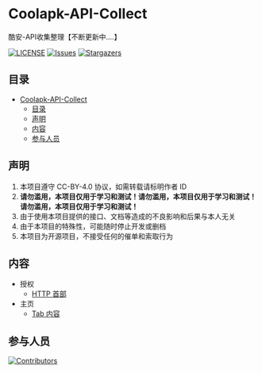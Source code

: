 # Coolapk-API-Collect
酷安-API收集整理【不断更新中....】

[![LICENSE](https://img.shields.io/github/license/Coolapk-UWP/Coolapk-API-Collect.svg?label=License&style=flat-square)](https://github.com/Coolapk-UWP/Coolapk-API-Collect/blob/master/LICENSE "LICENSE")
[![Issues](https://img.shields.io/github/issues/Coolapk-UWP/Coolapk-API-Collect.svg?label=Issues&style=flat-square)](https://github.com/Coolapk-UWP/Coolapk-API-Collect/issues "Issues")
[![Stargazers](https://img.shields.io/github/stars/Coolapk-UWP/Coolapk-API-Collect.svg?label=Stars&style=flat-square)](https://github.com/Coolapk-UWP/Coolapk-API-Collect/stargazers "Stargazers")

## 目录
- [Coolapk-API-Collect](#coolapk-api-collect)
  - [目录](#目录)
  - [声明](#声明)
  - [内容](#内容)
  - [参与人员](#参与人员)

## 声明
1. 本项目遵守 CC-BY-4.0 协议，如需转载请标明作者 ID
2. **请勿滥用，本项目仅用于学习和测试！请勿滥用，本项目仅用于学习和测试！请勿滥用，本项目仅用于学习和测试！**
3. 由于使用本项目提供的接口、文档等造成的不良影响和后果与本人无关
4. 由于本项目的特殊性，可能随时停止开发或删档
5. 本项目为开源项目，不接受任何的催单和索取行为

## 内容
- 授权
  - [HTTP 首部](Coolapk-API/授权/HTTP%20首部.md "HTTP 首部")
- 主页
  - [Tab 内容](Coolapk-API/主页/Tab%20内容.md "Tab 内容")

## 参与人员
[![Contributors](https://contrib.rocks/image?repo=Coolapk-UWP/Coolapk-Lite)](https://github.com/Coolapk-UWP/Coolapk-Lite/graphs/contributors "Contributors")
